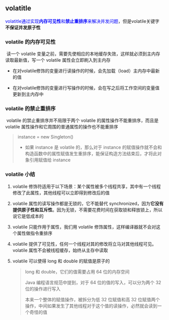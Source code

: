 ## volatitle

<font color=blue>volatitle通过实现**内存可见性**和**禁止重排序**来解决并发问题</font>，但是volatile关键字**不保证并发原子性**



### volatile 的内存可见性

​	读一个 volatile 变量之前，需要先使相应的本地缓存失效，这样就必须到主内存读取最新值，写一个 volatile 属性会立即刷入到主内存

- 在对volatile修饰的变量进行读操作的时候，会先加载（load）主内存中最新的值

- 在对volatile修饰的变量进行写操作的时候，会在写之后将工作空间的变量值更新到主内存中



### volatile 的禁止重排序

​	volatile 的禁止重排序并不局限于两个 volatile 的属性操作不能重排序，而且是 volatile 属性操作和它周围的普通属性的操作也不能重排序

> instance = new Singleton() 
>
> - 如果 instance 是 volatile 的，那么对于 instance 的赋值操作就不会和构造函数中的属性赋值发生重排序，能保证构造方法结束后，才将此对象引用赋值给 instance



### volatile 小结

1. volatile 修饰符适用于以下场景：某个属性被多个线程共享，其中有一个线程修改了此属性，其他线程可以立即得到修改后的值

2. volatile 属性的读写操作都是无锁的，它不能替代 synchronized，因为**它没有提供原子性和互斥性**。因为无锁，不需要花费时间在获取锁和释放锁上，所以说它是低成本的

3. volatile 只能作用于属性，我们用 volatile 修饰属性，这样编译器就不会对这个属性做指令重排序

4. volatile 提供了可见性，任何一个线程对其的修改将立马对其他线程可见。volatile 属性不会被线程缓存，始终从主存中读取

5. volatile 可以使得 long 和 double 的赋值是原子的

   > long 和 double，它们的值需要占用 64 位的内存空间
   >
   > Java 编程语言规范中提到，对于 64 位的值的写入，可以分为两个 32 位的操作进行写入
   >
   > 本来一个整体的赋值操作，被拆分为低 32 位赋值和高 32 位赋值两个操作，中间如果发生了其他线程对于这个值的读操作，必然就会读到一个奇怪的值